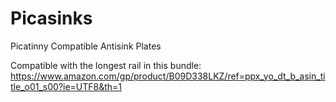 # Picasinks
Picatinny Compatible Antisink Plates

Compatible with the longest rail in this bundle: https://www.amazon.com/gp/product/B09D338LKZ/ref=ppx_yo_dt_b_asin_title_o01_s00?ie=UTF8&th=1

